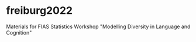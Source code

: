 # freiburg2022
Materials for FIAS Statistics Workshop "Modelling Diversity in Language and Cognition"
